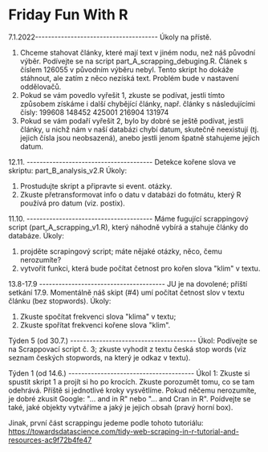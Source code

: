 # Friday Fun With R
7.1.2022--------------------------------------
Úkoly na přístě.
1. Chceme stahovat články, které mají text v jiném nodu, než náš původní výběr. Podívejte se na script part_A_scrapping_debuging.R. Článek s číslem 126055 v původním výběru nebyl. Tento skript ho dokáže stáhnout, ale zatím z něco nezíská text. Problém bude v nastavení oddělovačů.
2. Pokud se vám povedlo vyřešit 1, zkuste se podívat, jestli tímto způsobem získáme i další chybějící články, např. články s následujícími čísly: 
199608
148452
425001
216904
131974   
3. Pokud se vám podaří vyřešit 2, bylo by dobré se ještě podívat, jestli články, u nichž nám v naší databázi chybí datum, skutečně neexistují (tj. jejich čísla jsou neobsazená), anebo jestli jenom špatně stahujeme jejich datum.

12.11. --------------------------------------- 
Detekce kořene slova ve skriptu: part_B_analysis_v2.R
Úkoly: 
1. Prostudujte skript a připravte si event. otázky.
2. Zkuste přetransformovat info o datu v databázi do fotmátu, který R používá pro datum (viz. postix).

11.10. --------------------------------------- 
Máme fugující scrappingový script (part_A_scrapping_v1.R), který náhodně vybírá a stahuje články do databáze.
Úkoly: 
1. projděte scrapingový script; máte nějaké otázky, něco, čemu nerozumíte?
2. vytvořit funkci, která bude počítat četnost pro kořen slova "klim" v textu.

13.8-17.9 --------------------------------------- 
JU je na dovolené; příští setkání 17.9.
Momentálně náš skipt (#4) umí počítat četnost slov v textu článku (bez stopwords).
Úkoly:
1. Zkuste spočítat frekvenci slova "klima" v textu;
2. Zkuste spořítat frekvenci kořene slova "klim".

Týden 5 (od 30.7.) ---------------------------------------
Úkol: Podívejte se na Scrappovací script č. 3; zkuste vyhodit z textu česká stop words (viz seznam českých stopwords, na který je odkaz v textu).


Týden 1 (od 14.6.) ---------------------------------------
Úkol 1: Zkuste si spustit skript 1 a projít si ho po krocích. Zkuste porozumět tomu, co se tam odehrává. Příště si jednotlivé kroky vysvětlíme. Pokud něčemu nerozumíte, je dobré zkusit Google: "... and in R" nebo "... and Cran in R". Poídvejte se také, jaké objekty vytváříme a jaký je jejich obsah (pravý horní box).

Jinak, první část scrappingu jedeme podle tohoto tutoriálu: https://towardsdatascience.com/tidy-web-scraping-in-r-tutorial-and-resources-ac9f72b4fe47
